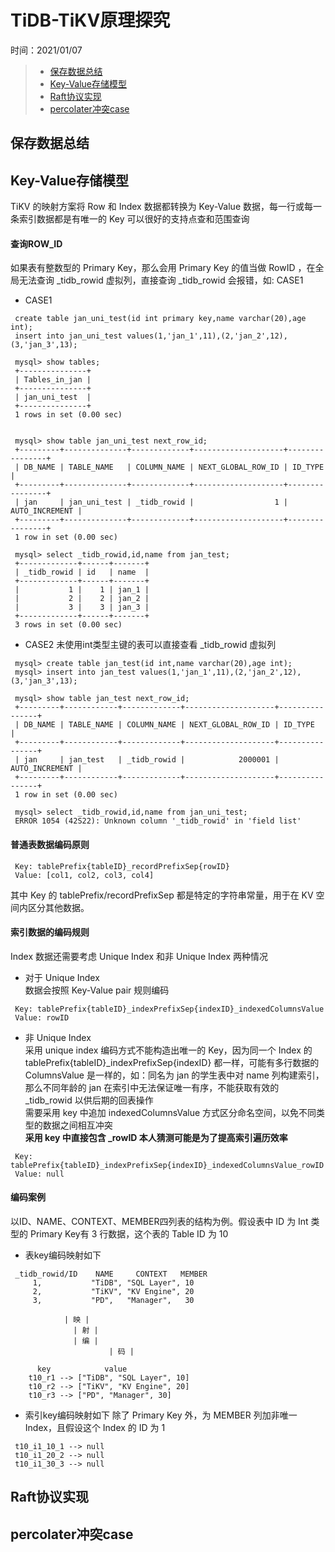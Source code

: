 # TiDB-TiKV原理探究
时间：2021/01/07

> - [保存数据总结](#保存数据总结)  
> - [Key-Value存储模型](#Key-Value存储模型)  
> - [Raft协议实现](#Key-Value存储模型)  
> - [percolater冲突case](#percolater冲突case)  



## 保存数据总结

## Key-Value存储模型

TiKV 的映射方案将 Row 和 Index 数据都转换为 Key-Value 数据，每一行或每一条索引数据都是有唯一的 Key 可以很好的支持点查和范围查询

#### 查询ROW_ID

如果表有整数型的 Primary Key，那么会用 Primary Key 的值当做 RowID ，在全局无法查询 _tidb_rowid 虚拟列，直接查询 _tidb_rowid 会报错，如: CASE1

  - CASE1
  ```
   create table jan_uni_test(id int primary key,name varchar(20),age int);
   insert into jan_uni_test values(1,'jan_1',11),(2,'jan_2',12),(3,'jan_3',13);
   
   mysql> show tables;
   +---------------+
   | Tables_in_jan |
   +---------------+
   | jan_uni_test  |
   +---------------+
   1 rows in set (0.00 sec)
   
   
   mysql> show table jan_uni_test next_row_id;
   +---------+--------------+-------------+--------------------+----------------+
   | DB_NAME | TABLE_NAME   | COLUMN_NAME | NEXT_GLOBAL_ROW_ID | ID_TYPE        |
   +---------+--------------+-------------+--------------------+----------------+
   | jan     | jan_uni_test | _tidb_rowid |                  1 | AUTO_INCREMENT |
   +---------+--------------+-------------+--------------------+----------------+
   1 row in set (0.00 sec)
   
   mysql> select _tidb_rowid,id,name from jan_test;
   +-------------+------+-------+
   | _tidb_rowid | id   | name  |
   +-------------+------+-------+
   |           1 |    1 | jan_1 |
   |           2 |    2 | jan_2 |
   |           3 |    3 | jan_3 |
   +-------------+------+-------+
   3 rows in set (0.00 sec)
  ```

  - CASE2
	未使用int类型主键的表可以直接查看 _tidb_rowid 虚拟列

  ```
   mysql> create table jan_test(id int,name varchar(20),age int);
   mysql> insert into jan_test values(1,'jan_1',11),(2,'jan_2',12),(3,'jan_3',13);
   
   mysql> show table jan_test next_row_id;
   +---------+------------+-------------+--------------------+----------------+
   | DB_NAME | TABLE_NAME | COLUMN_NAME | NEXT_GLOBAL_ROW_ID | ID_TYPE        |
   +---------+------------+-------------+--------------------+----------------+
   | jan     | jan_test   | _tidb_rowid |            2000001 | AUTO_INCREMENT |
   +---------+------------+-------------+--------------------+----------------+
   1 row in set (0.00 sec)
   
   mysql> select _tidb_rowid,id,name from jan_uni_test;
   ERROR 1054 (42S22): Unknown column '_tidb_rowid' in 'field list'
  ```

#### 普通表数据编码原则

  ```
   Key: tablePrefix{tableID}_recordPrefixSep{rowID}
   Value: [col1, col2, col3, col4]
  ```


其中 Key 的 tablePrefix/recordPrefixSep 都是特定的字符串常量，用于在 KV 空间内区分其他数据。

#### 索引数据的编码规则

Index 数据还需要考虑 Unique Index 和非 Unique Index 两种情况  

 - 对于 Unique Index  
  数据会按照 Key-Value pair 规则编码
  ```
   Key: tablePrefix{tableID}_indexPrefixSep{indexID}_indexedColumnsValue
   Value: rowID
  ```

 - 非 Unique Index  
 采用 unique index 编码方式不能构造出唯一的 Key，因为同一个 Index 的 tablePrefix{tableID}_indexPrefixSep{indexID} 都一样，可能有多行数据的 ColumnsValue 是一样的，如：同名为 jan 的学生表中对 name 列构建索引，那么不同年龄的 jan 在索引中无法保证唯一有序，不能获取有效的 _tidb_rowid 以供后期的回表操作  
 需要采用 key 中追加 indexedColumnsValue 方式区分命名空间，以免不同类型的数据之间相互冲突  
 **采用 key 中直接包含 _rowID 本人猜测可能是为了提高索引遍历效率**

  ```
   Key: tablePrefix{tableID}_indexPrefixSep{indexID}_indexedColumnsValue_rowID
   Value: null
  ```

#### 编码案例

以ID、NAME、CONTEXT、MEMBER四列表的结构为例。假设表中 ID 为 Int 类型的 Primary Key有 3 行数据，这个表的 Table ID 为 10

 - 表key编码映射如下
   
  ```
   _tidb_rowid/ID    NAME     CONTEXT   MEMBER
       1,           "TiDB", "SQL Layer", 10
       2,           "TiKV", "KV Engine", 20
       3,           "PD",   "Manager",   30
   
              | 映 |  
   		        | 射 |
   		        | 编 |
   						| 码 |
   
        key            value
      t10_r1 --> ["TiDB", "SQL Layer", 10]
      t10_r2 --> ["TiKV", "KV Engine", 20]
      t10_r3 --> ["PD", "Manager", 30]
  ```

 - 索引key编码映射如下
  除了 Primary Key 外，为 MEMBER 列加非唯一 Index，且假设这个 Index 的 ID 为 1

  ```
   t10_i1_10_1 --> null
   t10_i1_20_2 --> null
   t10_i1_30_3 --> null
  ```


## Raft协议实现



## percolater冲突case
